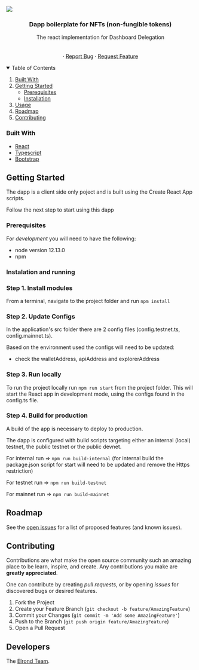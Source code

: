 [![](https://img.shields.io/badge/made%20by-Elrond%20Network-blue.svg)](http://elrond.com/)
<br />

<p align="center">

 <h3 align="center">Dapp boilerplate for NFTs (non-fungible tokens) </h3>

  <p align="center">
The react implementation for Dashboard Delegation
    <br />
    <br />
    <br />
    ·
    <a href="https://github.com/ElrondNetwork/starter-dapp/issues">Report Bug</a>
    ·
    <a href="https://github.com/ElrondNetwork/starter-dapp/issues">Request Feature</a>
  </p>
</p>

<!-- TABLE OF CONTENTS -->
<details open="open">
  <summary>Table of Contents</summary>
  <ol>
    <li><a href="#built-with">Built With</a>    </li>
    <li>
      <a href="#getting-started">Getting Started</a>
      <ul>
        <li><a href="#prerequisites">Prerequisites</a></li>
        <li><a href="#installation">Installation</a></li>
      </ul>
    </li>
    <li><a href="#usage">Usage</a></li>
    <li><a href="#roadmap">Roadmap</a></li>
    <li><a href="#contributing">Contributing</a></li>
  </ol>
</details>

### Built With

- [React](https://reactjs.org/)
- [Typescript](https://www.typescriptlang.org/)
- [Bootstrap](https://getbootstrap.com)

<!-- GETTING STARTED -->

## Getting Started

The dapp is a client side only poject and is built using the Create React App scripts.

Follow the next step to start using this dapp

### Prerequisites

For _development_ you will need to have the following:

- node version 12.13.0
- npm

### Instalation and running

### Step 1. Install modules

From a terminal, navigate to the project folder and run `npm install`

### Step 2. Update Configs

In the application's src folder there are 2 config files (config.testnet.ts, config.mainnet.ts).

Based on the environment used the configs will need to be updated:

- check the walletAddress, apiAddress and explorerAddress

### Step 3. Run locally

To run the project locally run `npm run start` from the project folder. This will start the React app in development mode, using the configs found in the config.ts file.

### Step 4. Build for production

A build of the app is necessary to deploy to production.

The dapp is configured with build scripts targeting either an internal (local) testnet, the public testnet or the public devnet.

For internal run => `npm run build-internal` (for internal build the package.json script for start will need to be updated and remove the Https restriction)

For testnet run => `npm run build-testnet`

For mainnet run => `npm run build-mainnet`

<!-- ROADMAP -->

## Roadmap

See the [open issues](https://github.com/ElrondNetwork/starter-dapp/issues) for a list of proposed features (and known issues).

<!-- CONTRIBUTING -->

## Contributing

Contributions are what make the open source community such an amazing place to be learn, inspire, and create. Any contributions you make are **greatly appreciated**.

One can contribute by creating _pull requests_, or by opening _issues_ for discovered bugs or desired features.

1. Fork the Project
2. Create your Feature Branch (`git checkout -b feature/AmazingFeature`)
3. Commit your Changes (`git commit -m 'Add some AmazingFeature'`)
4. Push to the Branch (`git push origin feature/AmazingFeature`)
5. Open a Pull Request

## Developers

The [Elrond Team](https://elrond.com/team/).

